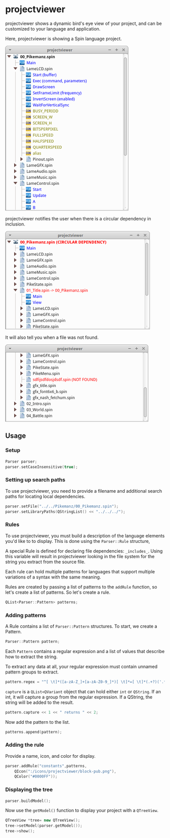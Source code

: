 # projectviewer

projectviewer shows a dynamic bird's eye view of your project, and can be customized to your language and application.

Here, projectviewer is showing a Spin language project.

![](screenshots/projectviewer_038.png)

projectviewer notifies the user when there is a circular dependency in inclusion.

![](screenshots/projectviewer_039.png)

It will also tell you when a file was not found.

![](screenshots/projectviewer_040.png)

## Usage

### Setup

```cpp
Parser parser;
parser.setCaseInsensitive(true);
```

### Setting up search paths

To use projectviewer, you need to provide a filename and
additional search paths for locating local dependencies.

```cpp
parser.setFile("../../Pikemanz/00_Pikemanz.spin");
parser.setLibraryPaths(QStringList() << "../../../");
```

### Rules

To use projectviewer, you must build a description of the
language elements you'd like to to display. This is done using the
`Parser::Rule` structure,

A special Rule is defined for declaring file dependencies: `_includes_`.
Using this variable will result in projectviewer looking in the file system
for the string you extract from the source file.

Each rule can hold multiple patterns for languages that support multiple
variations of a syntax with the same meaning.

Rules are created by passing a list of patterns to the `addRule` function,
so let's create a list of patterns.
So let's create a rule.

```cpp
QList<Parser::Pattern> patterns;
```

### Adding patterns

A Rule contains a list of `Parser::Pattern` structures. To start,
we create a Pattern.

```cpp
Parser::Pattern pattern;
```

Each `Pattern` contains a regular expression and a list
of values that describe how to extract the string.

To extract any data at all, your regular expression must contain
unnamed pattern groups to extract.

```cpp
pattern.regex = "^[ \t]*([a-zA-Z_]+[a-zA-Z0-9_]*)[ \t]*=[ \t]*(.+?)('.*?)?[ \t]*$";
```

`capture` is a `QList<QVariant` object that can hold either `int` or
`QString`. If an int, it will capture a group from the regular expression. If
a QString, the string will be added to the result.

```cpp
pattern.capture << 1 << " returns " << 2;
```

Now add the pattern to the list.

```cpp
patterns.append(pattern);
```

### Adding the rule

Provide a name, icon, and color for display.

```cpp
parser.addRule("constants",patterns,
    QIcon(":/icons/projectviewer/block-pub.png"),
    QColor("#0000FF"));
```

### Displaying the tree

```cpp
parser.buildModel();
```
Now use the `getModel()` function to display your project with a 
`QTreeView`.

```cpp
QTreeView *tree= new QTreeView();
tree->setModel(parser.getModel());
tree->show();
```
